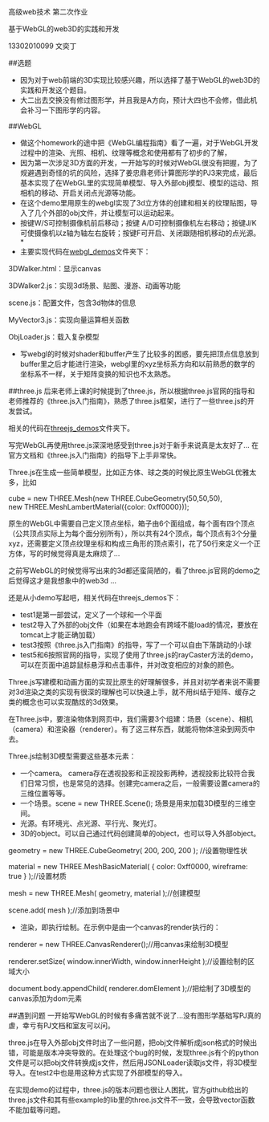 高级web技术 第二次作业

基于WebGL的web3D的实践和开发

13302010099 文奕丁

##选题
* 因为对于web前端的3D实现比较感兴趣，所以选择了基于WebGL的web3D的实践和开发这个题目。
* 大二出去交换没有修过图形学，并且我是A方向，预计大四也不会修，借此机会补习一下图形学的内容。


##WebGL
* 做这个homework的途中把《WebGL编程指南》看了一遍，对于WebGL开发过程中的渲染、光照、相机、纹理等概念和使用都有了初步的了解，
* 因为第一次涉足3D方面的开发，一开始写的时候对WebGL很没有把握，为了规避遇到奇怪的坑的风险，选择了姜忠鼎老师计算图形学的PJ3来完成，最后基本实现了在WebGL里的实现简单模型、导入外部obj模型、模型的运动、照相机的移动、开启关闭点光源等功能。
* 在这个demo里用原生的webgl实现了3d立方体的创建和相关的纹理贴图，导入了几个外部的obj文件，并让模型可以运动起来。
* 按键W/S可控制摄像机前后移动；按键 A/D可控制摄像机左右移动；按键J/K可使摄像机以z轴为轴左右旋转；按键F可开启、关闭跟随相机移动的点光源。*
* 主要实现代码在[webgl_demos](https://github.com/WendyFDU/web/tree/master/web_hw2/webgl_demos)文件夹下：

 3DWalker.html：显示canvas

 3DWalker2.js：实现3d场景、贴图、漫游、动画等功能

 scene.js：配置文件，包含3d物体的信息

 MyVector3.js：实现向量运算相关函数

 ObjLoader.js：载入复杂模型
* 写webgl的时候对shader和buffer产生了比较多的困惑，要先把顶点信息放到buffer里之后才能进行渲染，webgl里的xyz坐标系方向和以前熟悉的数学的坐标系不一样，关于矩阵变换的知识也不太熟悉。




##three.js
后来老师上课的时候提到了three.js，所以根据three.js官网的指导和老师推荐的《three.js入门指南》，熟悉了three.js框架，进行了一些three.js的开发尝试。

相关的代码在[threejs_demos](https://github.com/WendyFDU/web/tree/master/web_hw2/threejs_demos)文件夹下。

写完WebGL再使用three.js深深地感受到three.js对于新手来说真是太友好了…
在官方文档和《three.js入门指南》的指导下上手非常快。

Three.js在生成一些简单模型，比如正方体、球之类的时候比原生WebGL优雅太多，比如

cube = new THREE.Mesh(new THREE.CubeGeometry(50,50,50),        
new THREE.MeshLambertMaterial({color: 0xff0000}));

原生的WebGL中需要自己定义顶点坐标，箱子由6个面组成，每个面有四个顶点（公共顶点实际上为每个面分别所有），所以共有24个顶点，每个顶点有3个分量xyz，还需要定义顶点纹理坐标和构成三角形的顶点索引，花了50行来定义一个正方体，写的时候觉得真是太麻烦了…

之前写WebGL的时候觉得写出来的3d都还蛮简陋的，看了three.js官网的demo之后觉得这才是我想象中的web3d …

还是从小demo写起吧，相关代码在threejs_demos下：

* test1是第一部尝试，定义了一个球和一个平面
* test2导入了外部的obj文件（如果在本地跑会有跨域不能load的情况，要放在tomcat上才能正确加载）
* test3按照《three.js入门指南》的指导，写了一个可以自由下落跳动的小球
* test5和6按照官网的指导，实现了使用了three.js的rayCaster方法的demo，可以在页面中追踪鼠标悬浮和点击事件，并对改变相应的对象的颜色。

Three.js写建模和动画方面的实现比原生的好理解很多，并且对初学者来说不需要对3d渲染之类的实现有很深的理解也可以快速上手，就不用纠结于矩阵、缓存之类的概念也可以实现酷炫的3d效果。

在Three.js中，要渲染物体到网页中，我们需要3个组建：场景（scene）、相机（camera）和渲染器（renderer）。有了这三样东西，就能将物体渲染到网页中去。

Three.js绘制3D模型需要这些基本元素：

* 一个camera。 camera存在透视投影和正视投影两种，透视投影比较符合我们日常习惯，也是常见的选择。创建完camera之后，一般需要设置camera的三维位置等等。
* 一个场景。scene = new THREE.Scene(); 场景是用来加载3D模型的三维空间。
* 光源。有环境光、点光源、平行光、聚光灯。
* 3D的object。可以自己通过代码创建简单的object，也可以导入外部object。 

 geometry = new THREE.CubeGeometry( 200, 200, 200 ); //设置物理性状 

 material = new THREE.MeshBasicMaterial( { color: 0xff0000, wireframe: true } );//设置材质 
 
 mesh = new THREE.Mesh( geometry, material );//创建模型 

 scene.add( mesh );//添加到场景中　　
* 渲染，即执行绘制。在示例中是由一个canvas的render执行的：
 
 renderer = new THREE.CanvasRenderer();//用canvas来绘制3D模型

 renderer.setSize( window.innerWidth, window.innerHeight );//设置绘制的区域大小
 
 document.body.appendChild( renderer.domElement );//把绘制了3D模型的canvas添加为dom元素　　


##遇到问题
一开始写WebGL的时候有多痛苦就不说了...没有图形学基础写PJ真的虐，幸亏有PJ文档和室友可以问。

three.js在导入外部obj文件时出了一些问题，把obj文件解析成json格式的时候出错，可能是版本冲突导致的。在处理这个bug的时候，发现three.js有个的python文件是可以把obj文件转换成js文件，然后用JSONLoader读取js文件，将3D模型导入。在test2中也是用这种方式实现了外部模型的导入。

在实现demo的过程中，three.js的版本问题也很让人困扰，官方github给出的three.js文件和其有些example的lib里的three.js文件不一致，会导致vector函数不能加载等问题。

